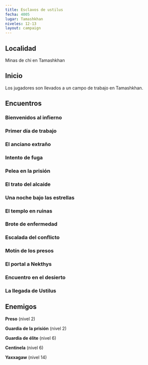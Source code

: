 ```yaml
---
title: Esclavos de ustilus
fecha: 4005
lugar: Tamashkhan
niveles: 12-13
layout: campaign
---
```


## Localidad

Minas de chi en Tamashkhan

## Inicio

Los jugadores son llevados a un campo de trabajo en Tamashkhan.

## Encuentros

### Bienvenidos al infierno

### Primer día de trabajo

### El anciano extraño

### Intento de fuga

### Pelea en la prisión

### El trato del alcaide

### Una noche bajo las estrellas

### El templo en ruinas

### Brote de enfermedad

### Escalada del conflicto

### Motín de los presos

### El portal a Nekthys

### Encuentro en el desierto

### La llegada de Ustilus

## Enemigos

**Preso** (nivel 2)

**Guardia de la prisión** (nivel 2)

**Guardia de élite** (nivel 6)

**Centinela** (nivel 6)

**Yaxxagaw** (nivel 14)